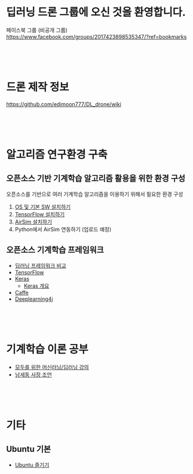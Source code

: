 # 딥러닝 드론 그룹에 오신 것을 환영합니다.
페이스북 그룹 (비공개 그룹) <br/>
https://www.facebook.com/groups/2017423898535347/?ref=bookmarks

<br/><br/><br/>

# 드론 제작 정보
https://github.com/edimoon777/DL_drone/wiki

<br/><br/><br/>

# 알고리즘 연구환경 구축
## 오픈소스 기반 기계학습 알고리즘 활용을 위한 환경 구성
오픈소스를 기반으로 여러 기계학습 알고리즘을 이용하기 위해서 필요한 환경 구성

1. [OS 및 기본 SW 설치하기](https://github.com/edimoon777/DL_drone/blob/collaborate_lim/docs/Install_OS_SW.md)
2. [TensorFlow 설치하기](https://github.com/edimoon777/DL_drone/blob/collaborate_lim/docs/Install_TensorFlow.md)
3. [AirSim 설치하기](https://github.com/Microsoft/AirSim/blob/master/docs/build_linux.md)
4. Python에서 AirSim 연동하기 (업로드 예정)

## 오픈소스 기계학습 프레임워크
* [딥러닝 프레임워크 비교](https://www.slideshare.net/JunyiSong1/ss-75552936)
* [TensorFlow](https://www.tensorflow.org/)
* [Keras](https://keras.io/)
  * [Keras 개요](https://www.slideshare.net/madvirus/keras-intro)
* [Caffe](http://caffe.berkeleyvision.org/)
* [Deeplearning4j](https://deeplearning4j.org/kr/compare-dl4j-torch7-pylearn)

<br/><br/><br/>

# 기계학습 이론 공부
* [모두를 위한 머신러닝/딥러닝 강의](http://hunkim.github.io/ml/)
* [남세동 사장 조언](https://www.facebook.com/dgtgrade/posts/1672920599433466)

<br/><br/><br/>

# 기타
## Ubuntu 기본
* [Ubuntu 즐기기](https://github.com/edimoon777/DL_drone/blob/collaborate_lim/docs/EnjoyUbuntu.md)

